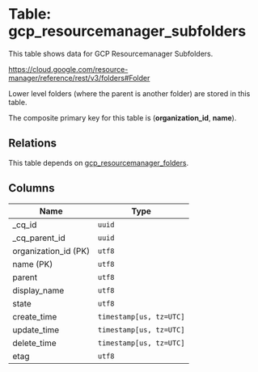 # Table: gcp_resourcemanager_subfolders

This table shows data for GCP Resourcemanager Subfolders.

https://cloud.google.com/resource-manager/reference/rest/v3/folders#Folder

Lower level folders (where the parent is another folder) are stored in this table.

The composite primary key for this table is (**organization_id**, **name**).

## Relations

This table depends on [gcp_resourcemanager_folders](gcp_resourcemanager_folders.md).

## Columns

| Name          | Type          |
| ------------- | ------------- |
|_cq_id|`uuid`|
|_cq_parent_id|`uuid`|
|organization_id (PK)|`utf8`|
|name (PK)|`utf8`|
|parent|`utf8`|
|display_name|`utf8`|
|state|`utf8`|
|create_time|`timestamp[us, tz=UTC]`|
|update_time|`timestamp[us, tz=UTC]`|
|delete_time|`timestamp[us, tz=UTC]`|
|etag|`utf8`|